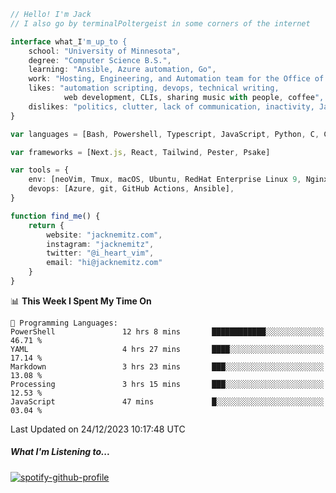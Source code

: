 ```typescript
// Hello! I'm Jack
// I also go by terminalPoltergeist in some corners of the internet

interface what_I'm_up_to {
    school: "University of Minnesota",
    degree: "Computer Science B.S.",
    learning: "Ansible, Azure automation, Go",
    work: "Hosting, Engineering, and Automation team for the Office of Information Technology at UMN",
    likes: "automation scripting, devops, technical writing,
            web development, CLIs, sharing music with people, coffee",
    dislikes: "politics, clutter, lack of communication, inactivity, Java",
}

var languages = [Bash, Powershell, Typescript, JavaScript, Python, C, C++]

var frameworks = [Next.js, React, Tailwind, Pester, Psake]

var tools = {
    env: [neoVim, Tmux, macOS, Ubuntu, RedHat Enterprise Linux 9, Nginx, DigitalOcean, Cloudflare],
    devops: [Azure, git, GitHub Actions, Ansible],
}

function find_me() {
    return {
        website: "jacknemitz.com",
        instagram: "jacknemitz",
        twitter: "@i_heart_vim",
        email: "hi@jacknemitz.com"
    }
}
```

<!--START_SECTION:waka-->
📊 **This Week I Spent My Time On** 

```text
💬 Programming Languages: 
PowerShell               12 hrs 8 mins       ████████████░░░░░░░░░░░░░   46.71 % 
YAML                     4 hrs 27 mins       ████░░░░░░░░░░░░░░░░░░░░░   17.14 % 
Markdown                 3 hrs 23 mins       ███░░░░░░░░░░░░░░░░░░░░░░   13.08 % 
Processing               3 hrs 15 mins       ███░░░░░░░░░░░░░░░░░░░░░░   12.53 % 
JavaScript               47 mins             █░░░░░░░░░░░░░░░░░░░░░░░░   03.04 % 
```


 Last Updated on 24/12/2023 10:17:48 UTC
<!--END_SECTION:waka-->

##### What I'm Listening to...

[![spotify-github-profile](https://spotify-github-profile.vercel.app/api/view?uid=jack.nemitz&cover_image=true&show_offline=true&bar_color=53b14f&bar_color_cover=false&background_color=121212FF)](https://spotify-github-profile.vercel.app/api/view?uid=jack.nemitz&redirect=true)

